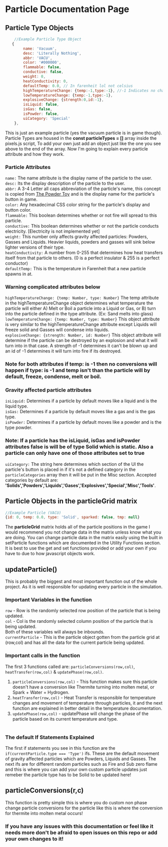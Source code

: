 # Particle Documentation Page
## Particle Type Objects
```js
    //Example Particle Type Object
   {
        name: 'Vacuum',
        desc: 'Literally Nothing',
        abbr: 'VACU',
        color: '#000000',
        flammable: false,
        conductive: false,
        weight: 0,
        heatConductivity: 0,
        defaultTemp: 0.0, // In farenheit lol not celsius
        highTemperatureChange: {temp:-1,type:-1}, //-1 Indicates no change
        lowTemperatureChange: {temp:-1,type:-1},
        explosiveChange: {strength:0,id:-1},
        isLiquid: false,
        isGas: false,
        isPowder: false,
        uiCategory: 'Special'
    },
```
This is just an example particle (yes the vacuum particle is in game though). Particle Types are housed in the **const particleTypes = []** array inside the pixels.js script, To add your own just add an object just like the one you see above to the end of the array. Now I'm going to explain every particle attribute and how they work.
### Particle Attributes
`name:` The name attribute is the display name of the particle to the user.<br>
`desc:` Its the display description of the particle to the user.<br>
`abbr:` A 3-4 Letter all caps abbreviation of the particle's name, this concept is copied from [The Powder Toy](https://powdertoy.co.uk/) and is the display name for the particle's button in game.<br>
`color:` Any hexadecimal CSS color string for the particle's display and button color.<br>
`flammable:` This boolean determines whether or not fire will spread to this particle.<br>
`conductive:` This boolean determines whether or not the particle conducts electricity. [Electricity is not implemented yet]<br>
`weight:` This number only affects gravity affected particles: Powders, Gasses and Liquids. Heavier liquids, powders and gasses will sink below lighter versions of their type.<br>
`heatConductivity:` A number from 0-255 that determines how heat transfers itself from that particle to others. (0 is a perfect insulator & 255 is a perfect conductor)<br>
`defaultTemp:` This is the temperature in Farenheit that a new particle spawns in at.<br>
### **Warning complicated attributes below**
`highTemperatureChange: {temp: Number, type: Number}` The temp attribute in the highTemperatureChange object determines what temperature the particle will either A) Melt or Boil a particle into a Liquid or Gas, or B) turn into the particle defined in the type attribute. (Ex: Sand melts into glass)<br>
`lowTemperatureChange: {temp: Number, type: Number}` This object attribute is very similar to the highTemperatureChange attribute except Liquids will freeze solid and Gasses will condense into liquids.<br>
`explosiveChange: {strength: Number, id: Number}` This object attribute will determine if the particle can be destroyed by an explosion and what it will turn into in that case. A strength of -1 determines it can't be blown up and an id of -1 determines it will turn into fire if its destroyed.
### Note for both attributes if temp: is -1 then no conversions will happen if type: is -1 and temp isn't than the particle will by default, freeze, condense, melt or boil.
### **Gravity affected particle attributes**
`isLiquid:` Determines if a particle by default moves like a liquid and is the liquid type.<br>
`isGas:` Determines if a particle by default moves like a gas and is the gas type.<br>
`isPowder:` Determines if a particle by default moves like a powder and is the type powder.<br>
### Note: If a particle has the isLiquid, isGas and isPowder attributes false is will be of type Solid which is static. Also a particle can only have one of those attributes set to true
`uiCategory:` The string here determines which section of the UI the particle's button is placed in if it's not a defined category in the `particleCategories` array then it will be put in the Misc section. Accepted categories by default are: **'Solids','Powders','Liquids','Gases','Explosives','Special','Misc','Tools'**.
## Particle Objects in the particleGrid matrix
```js
//Example Particle (VACU)
{id: 0, temp: 0.0, type: 'Solid', sparked: false, tmp: null}
```
The **particleGrid** matrix holds all of the particle positions in the game I would recommend you not change data in the matrix unless know what you are doing. You can change particle data in the matrix easily using the built in setParticle functions which are documented in the Utility Functions section.<br>
It is best to use the get and set functions provided or add your own if you have to due to how javascript objects work.
## updateParticle()
This is probably the biggest and most important function out of the whole project. As it is well responsible for updating every particle in the simulation.<br>
### Important Variables in the function
`row` - Row is the randomly selected row position of the particle that is being updated.<br>
`col` - Col is the randomly selected column position of the particle that is being updated.<br> Both of these variables will always be inbounds.<br>
`currentParticle` - This is the particle object gotten from the particle grid at (row,col) and has all the data for the current particle being updated.<br>
### Important calls in the function
The first 3 functions called are: `particleConversions(row,col)`, `heatTransfer(row,col)` & `updatePhase(row,col)`.<br>
1. `particleConversions(row,col)` - This function makes sure this particle doesn't have a conversion like Thermite turning into molten metal, or Spark + Water = Hydrogen.<br>
2. `heatTransfer(row,col)` - Heat Transfer is responsible for temperature changes and movement of temperature through particles, it and the next function are explained in better detail in the temperature documentation.
3. `updatePhase(row,col)` - updatePhase will change the phase of the particle based on its current temperature and type.<br><br>
### The default If Statements Explained
The first if statements you see in this function are the `if(currentParticle.type === 'Type')` ifs. These are the default movement of gravity affected particles which are Powders, Liquids and Gasses. The next ifs are for different random particles such as Fire and Sub zero flame and this is where you can add your own custom particle updates just remeber the particle type has to be Solid to be updated here!
## particleConversions(r,c)
This function is pretty simple this is where you do custom non phase change particle conversions for the particle like this is where the conversion for thermite into molten metal occurs!
### **If you have any issues with this documentation or feel like it needs more don't be afraid to open issues on this repo or add your own changes to it!**